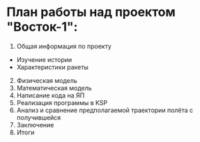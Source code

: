 # План работы над проектом "Восток-1":

1. Общая информация по проекту
  - Изучение истории
  - Характеристики ракеты
2. Физическая модель
3. Математическая модель
4. Написание кода на ЯП
5. Реализация программы в KSP
6. Анализ и сравнение предполагаемой траектории полёта с получившейся
7. Заключение
8. Итоги 
